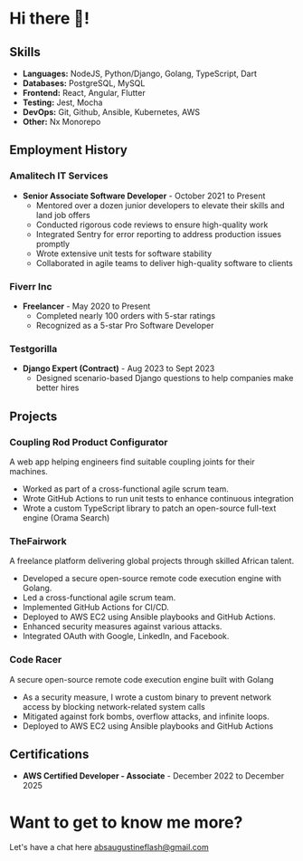 # Hi there 👋!

## Skills
- **Languages:** NodeJS, Python/Django, Golang, TypeScript, Dart
- **Databases:** PostgreSQL, MySQL
- **Frontend:** React, Angular, Flutter
- **Testing:** Jest, Mocha
- **DevOps:** Git, Github, Ansible, Kubernetes, AWS
- **Other:** Nx Monorepo

## Employment History
### Amalitech IT Services
- **Senior Associate Software Developer** - October 2021 to Present
  - Mentored over a dozen junior developers to elevate their skills and land job offers
  - Conducted rigorous code reviews to ensure high-quality work
  - Integrated Sentry for error reporting to address production issues promptly
  - Wrote extensive unit tests for software stability
  - Collaborated in agile teams to deliver high-quality software to clients

### Fiverr Inc
- **Freelancer** - May 2020 to Present
  - Completed nearly 100 orders with 5-star ratings
  - Recognized as a 5-star Pro Software Developer

### Testgorilla
- **Django Expert (Contract)** - Aug 2023 to Sept 2023
  - Designed scenario-based Django questions to help companies make better hires

## Projects
### Coupling Rod Product Configurator
A web app helping engineers find suitable coupling joints for their machines.
  - Worked as part of a cross-functional agile scrum team.
  - Wrote GitHub Actions to run unit tests to enhance continuous integration
  - Wrote a custom TypeScript library to patch an open-source full-text engine (Orama Search)

### TheFairwork
A freelance platform delivering global projects through skilled African talent.
- Developed a secure open-source remote code execution engine with Golang.
- Led a cross-functional agile scrum team.
- Implemented GitHub Actions for CI/CD.
- Deployed to AWS EC2 using Ansible playbooks and GitHub Actions.
- Enhanced security measures against various attacks.
- Integrated OAuth with Google, LinkedIn, and Facebook.

### Code Racer
A secure open-source remote code execution engine built with Golang
  - As a security measure, I wrote a custom binary to prevent network access by blocking network-related system calls
  - Mitigated against fork bombs, overflow attacks, and infinite loops.
  - Deployed to AWS EC2 using Ansible playbooks and GitHub Actions


## Certifications
- **AWS Certified Developer - Associate** - December 2022 to December 2025

# Want to get to know me more?
Let's have a chat here absaugustineflash@gmail.com

